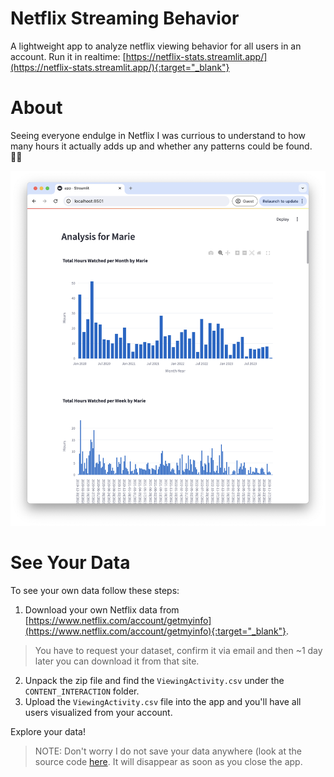 # Netflix Streaming Behavior

A lightweight app to analyze netflix viewing behavior for all users in an account. Run it in realtime: [https://netflix-stats.streamlit.app/](https://netflix-stats.streamlit.app/){:target="_blank"}

# About

Seeing everyone endulge in Netflix I was currious to understand to how many hours it actually adds up and whether any patterns could be found. 🕵️‍♂️ 

![App Screenshow](./assets/app.png)

# See Your Data

To see your own data follow these steps:

1. Download your own Netflix data from [https://www.netflix.com/account/getmyinfo](https://www.netflix.com/account/getmyinfo){:target="_blank"}.
> You have to request your dataset, confirm it via email and then ~1 day later you can download it from that site. 
2. Unpack the zip file and find the `ViewingActivity.csv` under the `CONTENT_INTERACTION` folder. 
3. Upload the `ViewingActivity.csv` file into the app and you'll have all users visualized from your account.

Explore your data! 

>NOTE: Don't worry I do not save your data anywhere (look at the source code [here](https://github.com/pbieberstein/netflix-behavior). It will disappear as soon as you close the app. 